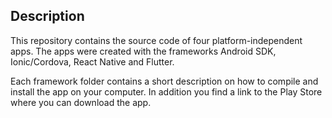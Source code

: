 ## Description
This repository contains the source code of four platform-independent apps. The apps were created with the
frameworks Android SDK, Ionic/Cordova, React Native and Flutter. 

Each framework folder contains a short description on how to compile and install the app on your computer. In addition you
find a link to the Play Store where you can download the app.